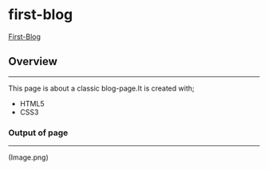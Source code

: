 # first-blog
[First-Blog](https://morcicek.github.io/first-blog/)

## Overview
---
This page is about a classic blog-page.It is created with;
* HTML5
* CSS3
### Output of page
---

(Image.png)
